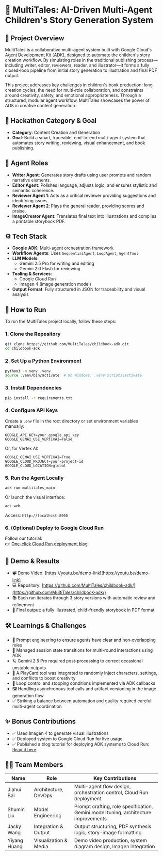 # 🌈 MultiTales: AI-Driven Multi-Agent Children's Story Generation System

## 🧸 Project Overview

MultiTales is a collaborative multi-agent system built with Google Cloud's Agent Development Kit (ADK), designed to automate the children's story creation workflow. By simulating roles in the traditional publishing process—including writer, editor, reviewers, reader, and illustrator—it forms a fully closed-loop pipeline from initial story generation to illustration and final PDF output.

This project addresses key challenges in children's book production: long creation cycles, the need for multi-role collaboration, and constraints around creativity, safety, and emotional appropriateness. Through a structured, modular agent workflow, MultiTales showcases the power of ADK in creative content generation.

## 🧩 Hackathon Category & Goal

- **Category**: Content Creation and Generation
- **Goal**: Build a smart, traceable, end-to-end multi-agent system that automates story writing, reviewing, visual enhancement, and book publishing.

## 🧠 Agent Roles

- **Writer Agent**: Generates story drafts using user prompts and random narrative elements.
- **Editor Agent**: Polishes language, adjusts logic, and ensures stylistic and semantic coherence.
- **Reviewer Agent 1**: Acts as a critical reviewer providing suggestions and identifying issues.
- **Reviewer Agent 2**: Plays the general reader, providing scores and praise.
- **ImageCreator Agent**: Translates final text into illustrations and compiles a printable storybook PDF.

## ⚙️ Tech Stack

- **Google ADK**: Multi-agent orchestration framework
- **Workflow Agents**: Uses `SequentialAgent`, `LoopAgent`, `AgentTool`
- **LLM Models**:
  - Gemini 2.5 Pro for writing and editing
  - Gemini 2.0 Flash for reviewing
- **Tooling & Services**:
  - Google Cloud Run
  - Imagen 4 (image generation model)
- **Output Format**: Fully structured in JSON for traceability and visual analysis


## 🚀 How to Run

To run the MultiTales project locally, follow these steps:

### 1. Clone the Repository

```bash
git clone https://github.com/MultiTales/childbook-adk.git
cd childbook-adk
```

### 2. Set Up a Python Environment

```bash
python3 -m venv .venv
source .venv/bin/activate  # On Windows: .venv\Scripts\activate
```

### 3. Install Dependencies

```bash
pip install -r requirements.txt
```

### 4. Configure API Keys

Create a `.env` file in the root directory or set environment variables manually:

```dotenv
GOOGLE_API_KEY=your_google_api_key
GOOGLE_GENAI_USE_VERTEXAI=False
```

Or, for Vertex AI:

```dotenv
GOOGLE_GENAI_USE_VERTEXAI=True
GOOGLE_CLOUD_PROJECT=your-project-id
GOOGLE_CLOUD_LOCATION=global
```

### 5. Run the Agent Locally

```bash
adk run multitales_main
```

Or launch the visual interface:

```bash
adk web
```

Access: `http://localhost:8000`

### 6. (Optional) Deploy to Google Cloud Run

Follow our tutorial:  
👉 [One-click Cloud Run deployment blog](https://dev.to/shvlev9cywkk/one-click-deployment-of-your-multi-agent-system-to-cloud-run-with-google-adk-2l50)


## 🧪 Demo & Results

- 📽️ Demo Video: [https://youtu.be/demo-link](https://youtu.be/demo-link)
- 💻 Repository: [https://github.com/MultiTales/childbook-adk/](https://github.com/MultiTales/childbook-adk/)
- 📚 Each run iterates through 3 story versions with automatic review and refinement
- 📄 Final output: a fully illustrated, child-friendly storybook in PDF format

## 🛠️ Learnings & Challenges

- 🧠 Prompt engineering to ensure agents have clear and non-overlapping roles
- 🔁 Managed session state transitions for multi-round interactions using ADK
- 🪐 Gemini 2.5 Pro required post-processing to correct occasional unstable outputs
- 🎲 A PlayCard tool was integrated to randomly inject characters, settings, and conflicts to boost creativity
- 🔄 Loop control and stopping conditions implemented via ADK callbacks
- 🖼️ Handling asynchronous tool calls and artifact versioning in the image generation flow
- ✅ Striking a balance between automation and quality required careful multi-agent coordination

## ✨ Bonus Contributions

- ✅ Used Imagen 4 to generate visual illustrations
- ✅ Deployed system to Google Cloud Run for live usage
- ✅ Published a blog tutorial for deploying ADK systems to Cloud Run:  
  [Read it here](https://dev.to/shvlev9cywkk/one-click-deployment-of-your-multi-agent-system-to-cloud-run-with-google-adk-2l50)

## 🧑‍💻 Team Members

| Name         | Role                | Key Contributions                                                      |
|--------------|---------------------|------------------------------------------------------------------------|
| Jiahui Bai   | Architecture, DevOps | Multi-agent flow design, orchestration control, Cloud Run deployment   |
| Shumin Liu   | Model Engineering    | Prompt crafting, role specification, Gemini model tuning, architecture improvements |
| Jacky Wang | Integration & Output | Output structuring, PDF synthesis logic, story-image formatting         |
| Yiyang Huang   | Visualization & Media| Demo video production, system diagram design, Imagen integration        |
